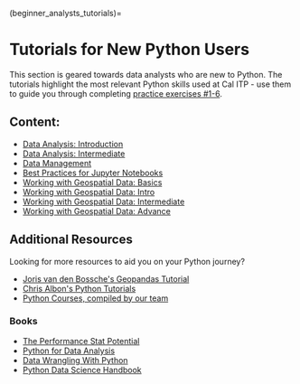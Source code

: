 (beginner_analysts_tutorials)=
# Tutorials for New Python Users 
This section is geared towards data analysts who are new to Python. The tutorials highlight the most relevant Python skills used at Cal ITP - use them to guide you through completing [practice exercises #1-6](https://github.com/cal-itp/data-analyses/tree/main/example_report).

## Content:
* [Data Analysis: Introduction](Change)
* [Data Analysis: Intermediate](Change)
* [Data Management](Change)
* [Best Practices for Jupyter Notebooks](Change)
* [Working with Geospatial Data: Basics](Change)
* [Working with Geospatial Data: Intro](Change)
* [Working with Geospatial Data: Intermediate](Change)
* [Working with Geospatial Data: Advance](Change)

## Additional Resources
Looking for more resources to aid you on your Python journey? 
* [Joris van den Bossche's Geopandas Tutorial](https://github.com/jorisvandenbossche/geopandas-tutorial)
* [Chris Albon's Python Tutorials](https://chrisalbon.com/#python)
* [Python Courses, compiled by our team](https://docs.google.com/spreadsheets/d/1Omow8F0SUiMx1jyG7GpbwnnJ5yWqlLeMH7SMtKxwG80/edit?usp=sharing)

### Books
* [The Performance Stat Potential](https://www.brookings.edu/book/the-performancestat-potential/)
* [Python for Data Analysis](http://shop.oreilly.com/product/0636920023784.do)
* [Data Wrangling With Python](http://shop.oreilly.com/product/0636920032861.do)
* [Python Data Science Handbook](https://github.com/jakevdp/PythonDataScienceHandbook/tree/master/notebooksk)


